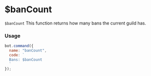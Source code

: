 # $banCount

`$banCount` This function returns how many bans the current guild has.

### Usage

```javascript
bot.command({
  name: "banCount",
  code: `
  Bans: $banCount
  `
});
```
